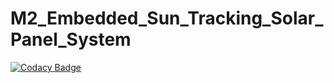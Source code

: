 # M2_Embedded_Sun_Tracking_Solar_Panel_System
[![Codacy Badge](https://app.codacy.com/project/badge/Grade/1b1aae92dd1048889665fd206340b04f)](https://www.codacy.com/gh/Prathapsandy/M2_Embedded_Attendance_system/dashboard?utm_source=github.com&amp;utm_medium=referral&amp;utm_content=Prathapsandy/M2_Embedded_Attendance_system&amp;utm_campaign=Badge_Grade)
